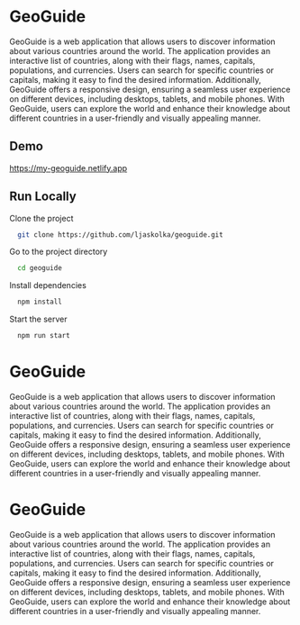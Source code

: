 
# GeoGuide

GeoGuide is a web application that allows users to discover information about various countries around the world. The application provides an interactive list of countries, along with their flags, names, capitals, populations, and currencies. Users can search for specific countries or capitals, making it easy to find the desired information. Additionally, GeoGuide offers a responsive design, ensuring a seamless user experience on different devices, including desktops, tablets, and mobile phones. With GeoGuide, users can explore the world and enhance their knowledge about different countries in a user-friendly and visually appealing manner.
## Demo

https://my-geoguide.netlify.app


## Run Locally

Clone the project

```bash
  git clone https://github.com/ljaskolka/geoguide.git
```

Go to the project directory

```bash
  cd geoguide
```

Install dependencies

```bash
  npm install
```

Start the server

```bash
  npm run start
```


# GeoGuide

GeoGuide is a web application that allows users to discover information about various countries around the world. The application provides an interactive list of countries, along with their flags, names, capitals, populations, and currencies. Users can search for specific countries or capitals, making it easy to find the desired information. Additionally, GeoGuide offers a responsive design, ensuring a seamless user experience on different devices, including desktops, tablets, and mobile phones. With GeoGuide, users can explore the world and enhance their knowledge about different countries in a user-friendly and visually appealing manner.
# GeoGuide

GeoGuide is a web application that allows users to discover information about various countries around the world. The application provides an interactive list of countries, along with their flags, names, capitals, populations, and currencies. Users can search for specific countries or capitals, making it easy to find the desired information. Additionally, GeoGuide offers a responsive design, ensuring a seamless user experience on different devices, including desktops, tablets, and mobile phones. With GeoGuide, users can explore the world and enhance their knowledge about different countries in a user-friendly and visually appealing manner.
